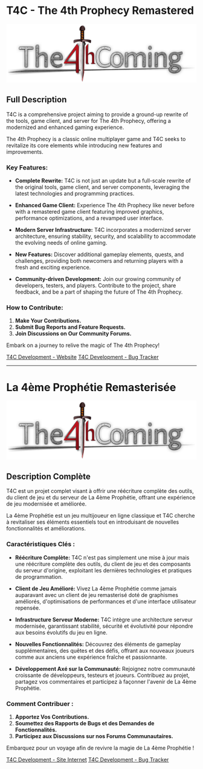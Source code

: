 # T4C - The 4th Prophecy Remastered

<p align="center">
  <img src="t4c-dev-logo-big.png" alt="T4CDevOp" title="T4CDevOp">
</p>

## Full Description

T4C is a comprehensive project aiming to provide a ground-up rewrite of the tools, game client, and server for The 4th Prophecy, offering a modernized and enhanced gaming experience.

The 4th Prophecy is a classic online multiplayer game and T4C seeks to revitalize its core elements while introducing new features and improvements.

### Key Features:

- **Complete Rewrite:** T4C is not just an update but a full-scale rewrite of the original tools, game client, and server components, leveraging the latest technologies and programming practices.

- **Enhanced Game Client:** Experience The 4th Prophecy like never before with a remastered game client featuring improved graphics, performance optimizations, and a revamped user interface.

- **Modern Server Infrastructure:** T4C incorporates a modernized server architecture, ensuring stability, security, and scalability to accommodate the evolving needs of online gaming.

- **New Features:** Discover additional gameplay elements, quests, and challenges, providing both newcomers and returning players with a fresh and exciting experience.

- **Community-driven Development:** Join our growing community of developers, testers, and players. Contribute to the project, share feedback, and be a part of shaping the future of The 4th Prophecy.

### How to Contribute:

1. **Make Your Contributions.**
2. **Submit Bug Reports and Feature Requests.**
3. **Join Discussions on Our Community Forums.**

Embark on a journey to relive the magic of The 4th Prophecy!

[T4C Development - Website](https://dev.t4c.com/)
[T4C Development - Bug Tracker](https://dev.t4c.com/?page=bt)

---

# La 4ème Prophétie Remasterisée

<p align="center">
  <img src="t4c-dev-logo-big.png" alt="T4CDevOp" title="T4CDevOp">
</p>

## Description Complète

T4C est un projet complet visant à offrir une réécriture complète des outils, du client de jeu et du serveur de La 4ème Prophétie, offrant une expérience de jeu modernisée et améliorée.

La 4ème Prophétie est un jeu multijoueur en ligne classique et T4C cherche à revitaliser ses éléments essentiels tout en introduisant de nouvelles fonctionnalités et améliorations.


### Caractéristiques Clés :

- **Réécriture Complète:** T4C n'est pas simplement une mise à jour mais une réécriture complète des outils, du client de jeu et des composants du serveur d'origine, exploitant les dernières technologies et pratiques de programmation.

- **Client de Jeu Amélioré:** Vivez La 4ème Prophétie comme jamais auparavant avec un client de jeu remasterisé doté de graphismes améliorés, d'optimisations de performances et d'une interface utilisateur repensée.

- **Infrastructure Serveur Moderne:** T4C intègre une architecture serveur modernisée, garantissant stabilité, sécurité et évolutivité pour répondre aux besoins évolutifs du jeu en ligne.

- **Nouvelles Fonctionnalités:** Découvrez des éléments de gameplay supplémentaires, des quêtes et des défis, offrant aux nouveaux joueurs comme aux anciens une expérience fraîche et passionnante.

- **Développement Axé sur la Communauté:** Rejoignez notre communauté croissante de développeurs, testeurs et joueurs. Contribuez au projet, partagez vos commentaires et participez à façonner l'avenir de La 4ème Prophétie.

### Comment Contribuer :

1. **Apportez Vos Contributions.**
2. **Soumettez des Rapports de Bugs et des Demandes de Fonctionnalités.**
3. **Participez aux Discussions sur nos Forums Communautaires.**

Embarquez pour un voyage afin de revivre la magie de La 4ème Prophétie !

[T4C Development - Site Internet](https://dev.t4c.com/)
[T4C Development - Bug Tracker](https://dev.t4c.com/?page=bt)